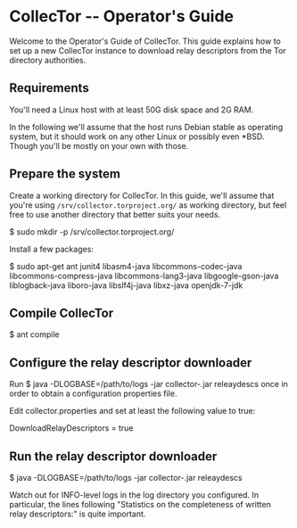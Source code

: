 CollecTor -- Operator's Guide
=============================

Welcome to the Operator's Guide of CollecTor.  This guide explains how
to set up a new CollecTor instance to download relay descriptors from the
Tor directory authorities.


Requirements
------------

You'll need a Linux host with at least 50G disk space and 2G RAM.

In the following we'll assume that the host runs Debian stable as
operating system, but it should work on any other Linux or possibly even
*BSD.  Though you'll be mostly on your own with those.


Prepare the system
------------------

Create a working directory for CollecTor.  In this guide, we'll assume
that you're using `/srv/collector.torproject.org/` as working directory,
but feel free to use another directory that better suits your needs.

$ sudo mkdir -p /srv/collector.torproject.org/

Install a few packages:

$ sudo apt-get ant junit4 libasm4-java libcommons-codec-java \
  libcommons-compress-java libcommons-lang3-java libgoogle-gson-java \
  liblogback-java liboro-java libslf4j-java libxz-java openjdk-7-jdk


Compile CollecTor
-----------------

$ ant compile


Configure the relay descriptor downloader
-----------------------------------------

Run
$ java -DLOGBASE=/path/to/logs -jar collector-<version>.jar releaydescs
once in order to obtain a configuration properties file.

Edit collector.properties and set at least the following value to true:

DownloadRelayDescriptors = true


Run the relay descriptor downloader
-----------------------------------

$ java -DLOGBASE=/path/to/logs -jar collector-<version>.jar releaydescs

Watch out for INFO-level logs in the log directory you configured.  In particular, the
lines following "Statistics on the completeness of written relay
descriptors:" is quite important.

